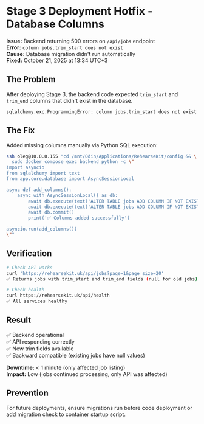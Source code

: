 # Stage 3 Deployment Hotfix - Database Columns

**Issue:** Backend returning 500 errors on `/api/jobs` endpoint  
**Error:** `column jobs.trim_start does not exist`  
**Cause:** Database migration didn't run automatically  
**Fixed:** October 21, 2025 at 13:34 UTC+3

## The Problem

After deploying Stage 3, the backend code expected `trim_start` and `trim_end` columns that didn't exist in the database.

```
sqlalchemy.exc.ProgrammingError: column jobs.trim_start does not exist
```

## The Fix

Added missing columns manually via Python SQL execution:

```bash
ssh oleg@10.0.0.155 "cd /mnt/Odin/Applications/RehearseKit/config && \
  sudo docker compose exec backend python -c \"
import asyncio
from sqlalchemy import text
from app.core.database import AsyncSessionLocal

async def add_columns():
    async with AsyncSessionLocal() as db:
        await db.execute(text('ALTER TABLE jobs ADD COLUMN IF NOT EXISTS trim_start FLOAT'))
        await db.execute(text('ALTER TABLE jobs ADD COLUMN IF NOT EXISTS trim_end FLOAT'))
        await db.commit()
        print('✅ Columns added successfully')

asyncio.run(add_columns())
\""
```

## Verification

```bash
# Check API works
curl 'https://rehearsekit.uk/api/jobs?page=1&page_size=20'
✅ Returns jobs with trim_start and trim_end fields (null for old jobs)

# Check health
curl https://rehearsekit.uk/api/health
✅ All services healthy
```

## Result

✅ Backend operational  
✅ API responding correctly  
✅ New trim fields available  
✅ Backward compatible (existing jobs have null values)

**Downtime:** < 1 minute (only affected job listing)  
**Impact:** Low (jobs continued processing, only API was affected)

## Prevention

For future deployments, ensure migrations run before code deployment or add migration check to container startup script.
